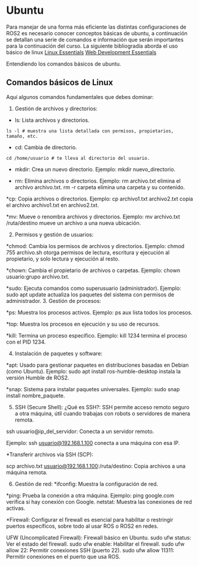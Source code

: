 # Ubuntu

Para manejar de una forma más eficiente las distintas configuraciones de ROS2 es necesario conocer conceptos básicas de ubuntu, a continuación se detallan una serie de comandos e información que serán importantes para la continuación del curso.
La siguiente bibliogradía aborda el uso básico de linux 
[Linux Essentials](https://learning.lpi.org/es/learning-materials/010-160/)
[Web Development Essentials](https://learning.lpi.org/es/learning-materials/030-100/)

Entendiendo los comandos básicos de ubuntu.
## Comandos básicos de Linux
Aquí algunos comandos fundamentales que debes dominar:

1. Gestión de archivos y directorios:
* ls: Lista archivos y directorios.
```
ls -l # muestra una lista detallada con permisos, propietarios, tamaño, etc.
```
* cd: Cambia de directorio.
```
cd /home/usuario # te lleva al directorio del usuario.
```
* mkdir: Crea un nuevo directorio.
Ejemplo: mkdir nuevo_directorio.

* rm: Elimina archivos o directorios.
Ejemplo: rm archivo.txt elimina el archivo archivo.txt. rm -r carpeta elimina una carpeta y su contenido.

*cp: Copia archivos o directorios.
Ejemplo: cp archivo1.txt archivo2.txt copia el archivo archivo1.txt en archivo2.txt.

*mv: Mueve o renombra archivos y directorios.
Ejemplo: mv archivo.txt /ruta/destino mueve un archivo a una nueva ubicación.

2. Permisos y gestión de usuarios:

*chmod: Cambia los permisos de archivos y directorios.
Ejemplo: chmod 755 archivo.sh otorga permisos de lectura, escritura y ejecución al propietario, y solo lectura y ejecución al resto.

*chown: Cambia el propietario de archivos o carpetas.
Ejemplo: chown usuario:grupo archivo.txt.

*sudo: Ejecuta comandos como superusuario (administrador).
Ejemplo: sudo apt update actualiza los paquetes del sistema con permisos de administrador.
3. Gestión de procesos:

*ps: Muestra los procesos activos.
Ejemplo: ps aux lista todos los procesos.

*top: Muestra los procesos en ejecución y su uso de recursos.

*kill: Termina un proceso específico.
Ejemplo: kill 1234 termina el proceso con el PID 1234.

4. Instalación de paquetes y software:

*apt: Usado para gestionar paquetes en distribuciones basadas en Debian (como Ubuntu).
Ejemplo: sudo apt install ros-humble-desktop instala la versión Humble de ROS2.

*snap: Sistema para instalar paquetes universales.
Ejemplo: sudo snap install nombre_paquete.

5. SSH (Secure Shell):
¿Qué es SSH?: SSH permite acceso remoto seguro a otra máquina, útil cuando trabajas con robots o servidores de manera remota.

ssh usuario@ip_del_servidor: Conecta a un servidor remoto.

Ejemplo: ssh usuario@192.168.1.100 conecta a una máquina con esa IP.

*Transferir archivos vía SSH (SCP):

scp archivo.txt usuario@192.168.1.100:/ruta/destino: Copia archivos a una máquina remota.

6. Gestión de red:
*ifconfig: Muestra la configuración de red.

*ping: Prueba la conexión a otra máquina.
Ejemplo: ping google.com verifica si hay conexión con Google.
netstat: Muestra las conexiones de red activas.

*Firewall:
Configurar el firewall es esencial para habilitar o restringir puertos específicos, sobre todo al usar ROS o ROS2 en redes.

UFW (Uncomplicated Firewall): Firewall básico en Ubuntu.
sudo ufw status: Ver el estado del firewall.
sudo ufw enable: Habilitar el firewall.
sudo ufw allow 22: Permitir conexiones SSH (puerto 22).
sudo ufw allow 11311: Permitir conexiones en el puerto que usa ROS.
